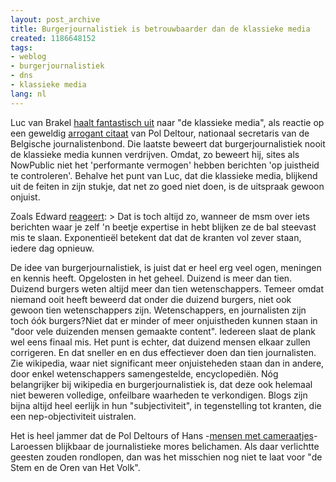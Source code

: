 ```yaml
---
layout: post_archive
title: Burgerjournalistiek is betrouwbaarder dan de klassieke media
created: 1186648152
tags:
- weblog
- burgerjournalistiek
- dns
- klassieke media
lang: nl
---
```

Luc van Brakel  [haalt fantastisch uit](http://lvb.net/item/5103) naar "de klassieke media", als reactie op een geweldig [arrogant citaat](http://www.standaard.be/partners/index.asp?articleID=211FLL4N) van Pol Deltour, nationaal secretaris van de Belgische journalistenbond. Die laatste beweert dat burgerjournalistiek nooit de klassieke media kunnen verdrijven. Omdat, zo beweert hij, sites als NowPublic niet het 'performante vermogen' hebben berichten 'op juistheid te controleren'. Behalve het punt van Luc, dat die klassieke media, blijkend uit de feiten in zijn stukje, dat net zo goed niet doen, is de uitspraak gewoon onjuist.

Zoals Edward [reageert](http://lvb.net/item/5103#46034): > Dat is toch altijd zo, wanneer de msm over iets berichten waar je zelf 'n beetje expertise in hebt blijken ze de bal steevast mis te slaan. Exponentieël betekent dat dat de kranten vol zever staan, iedere dag opnieuw.

De idee van burgerjournalistiek, is juist dat er heel erg veel ogen, meningen en kennis heeft. Opgelosten in het geheel. Duizend is meer dan tien. Duizend burgers weten altijd meer dan tien wetenschappers. Temeer omdat niemand ooit heeft beweerd dat onder die duizend burgers, niet ook gewoon tien wetenschappers zijn. Wetenschappers, en journalisten zijn toch óók burgers?Niet dat er minder of meer onjuistheden kunnen staan in "door vele duizenden mensen gemaakte content". Iedereen slaat de plank wel eens finaal mis. Het punt is echter, dat duizend mensen elkaar zullen corrigeren. En dat sneller en en dus effectiever doen dan tien journalisten. Zie wikipedia, waar niet significant meer onjuisteheden staan dan in andere, door enkel wetenschappers samengestelde, encyclopediën. Nóg belangrijker bij wikipedia en burgerjournalistiek is, dat deze ook helemaal niet beweren volledige, onfeilbare waarheden te verkondigen. Blogs zijn bijna altijd heel eerlijk in hun "subjectiviteit", in tegenstelling tot kranten, die een nep-objectiviteit uistralen.

Het is heel jammer dat de Pol Deltours of Hans -[mensen met cameraatjes](http://www.denieuwereporter.nl/?p=1040)- Laroessen blijkbaar de journalistieke mores belichamen. Als daar verlichtte geesten zouden rondlopen, dan was het misschien nog niet te laat voor "de Stem en de Oren van Het Volk".
